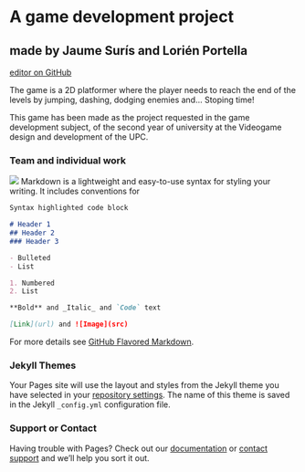 # A game development project

## made by Jaume Surís and Lorién Portella
 [editor on GitHub](https://github.com/AWDaM/GameDevelopmentAssignments/edit/master/index.md) 
 
The game is a  2D platformer where the player needs to reach the end of the levels by jumping, dashing, dodging enemies and... Stoping  time!

This game has been made as the project requested in the game development subject, of the second year of university at the Videogame design and development of the UPC.


### Team and individual work

![](https://imgur.com/NRWagrE.jpg)
Markdown is a lightweight and easy-to-use syntax for styling your writing. It includes conventions for

```markdown
Syntax highlighted code block

# Header 1
## Header 2
### Header 3

- Bulleted
- List

1. Numbered
2. List

**Bold** and _Italic_ and `Code` text

[Link](url) and ![Image](src)
```

For more details see [GitHub Flavored Markdown](https://guides.github.com/features/mastering-markdown/).

### Jekyll Themes

Your Pages site will use the layout and styles from the Jekyll theme you have selected in your [repository settings](https://github.com/AWDaM/GameDevelopmentAssignments/settings). The name of this theme is saved in the Jekyll `_config.yml` configuration file.

### Support or Contact

Having trouble with Pages? Check out our [documentation](https://help.github.com/categories/github-pages-basics/) or [contact support](https://github.com/contact) and we’ll help you sort it out.
